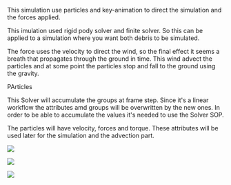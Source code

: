 

This simulation use particles and key-animation to direct the simulation and the forces applied.

This imulation used rigid pody solver and finite solver. So this can be applied to a simulation where you want both debris to be simulated.

The force uses the velocity to direct the wind, so the final effect it seems a breath that propagates through the ground in time. This wind advect the particles and at some point the particles stop and fall to the ground using the gravity.



PArticles

This Solver will accumulate the groups at frame step. Since it's a linear workflow the attributes amd groups will be overwritten by the new ones. In order to be able to accumulate the values it's needed to use the Solver SOP.

The particles will have velocity, forces and torque. These attributes will be used later for the simulation and the advection part.

![](https://github.com/jsa4000/SideFX-HOUDINI/blob/master/Samples/Images/debris_particles_sim-particlesSOP.jpg)


![](/Images/debris_particles_sim_particlesSOP].jpg)

![](https://github.com/jsa4000/SideFX-HOUDINI/blob/master/Samples/Images/debris_particles_sim%5BparticlesSOP%5D.jpg)
